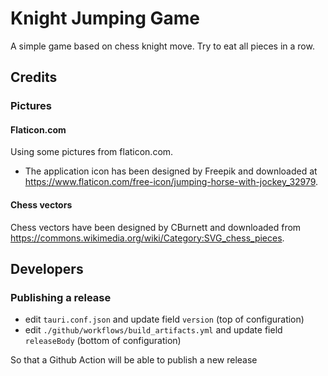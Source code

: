 # Knight Jumping Game

A simple game based on chess knight move.
Try to eat all pieces in a row.

## Credits

### Pictures

#### Flaticon.com

Using some pictures from flaticon.com.

* The application icon has been designed by Freepik and downloaded at https://www.flaticon.com/free-icon/jumping-horse-with-jockey_32979.

#### Chess vectors

Chess vectors have been designed by CBurnett and downloaded from https://commons.wikimedia.org/wiki/Category:SVG_chess_pieces.

## Developers

### Publishing a release

* edit `tauri.conf.json` and update field `version` (top of configuration) 
* edit `./github/workflows/build_artifacts.yml` and update field `releaseBody` (bottom of configuration)

So that a Github Action will be able to publish a new release
